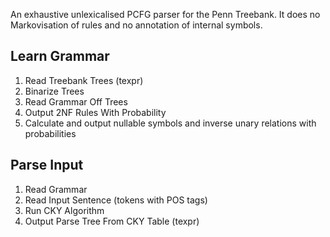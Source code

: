 An exhaustive unlexicalised PCFG parser for the Penn Treebank. It does
no Markovisation of rules and no annotation of internal symbols.

## Learn Grammar
1. Read Treebank Trees (texpr)
2. Binarize Trees
3. Read Grammar Off Trees
4. Output 2NF Rules With Probability
5. Calculate and output nullable symbols and inverse unary relations with probabilities

## Parse Input
1. Read Grammar
2. Read Input Sentence (tokens with POS tags)
3. Run CKY Algorithm
4. Output Parse Tree From CKY Table (texpr)
